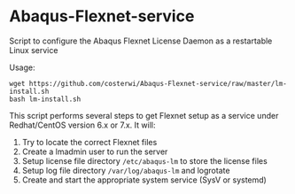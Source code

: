 # Abaqus-Flexnet-service
Script to configure the Abaqus Flexnet License Daemon as a restartable Linux service

Usage:
```
wget https://github.com/costerwi/Abaqus-Flexnet-service/raw/master/lm-install.sh
bash lm-install.sh
```

This script performs several steps to get Flexnet setup as a service under Redhat/CentOS version 6.x or 7.x.
It will:
1. Try to locate the correct Flexnet files
1. Create a lmadmin user to run the server
1. Setup license file directory `/etc/abaqus-lm` to store the license files
1. Setup log file directory `/var/log/abaqus-lm` and logrotate
1. Create and start the appropriate system service (SysV or systemd)
